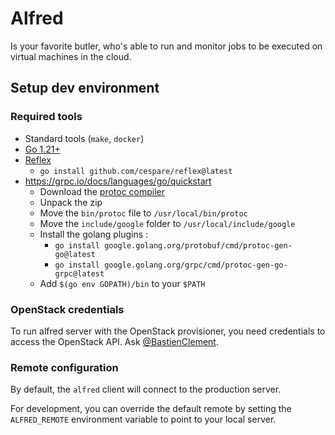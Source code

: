 # Alfred

Is your favorite butler, who's able to run and monitor jobs to be executed on virtual machines in the cloud.

## Setup dev environment

### Required tools

- Standard tools (`make`, `docker`)
- [Go 1.21+](https://go.dev/doc/install)
- [Reflex](https://github.com/cespare/reflex)
  - `go install github.com/cespare/reflex@latest`
- https://grpc.io/docs/languages/go/quickstart
  - Download the [protoc compiler](https://github.com/protocolbuffers/protobuf/releases/tag/latest)
  - Unpack the zip
  - Move the `bin/protoc` file to `/usr/local/bin/protoc`
  - Move the `include/google` folder to `/usr/local/include/google`
  - Install the golang plugins :
    - `go install google.golang.org/protobuf/cmd/protoc-gen-go@latest`
    - `go install google.golang.org/grpc/cmd/protoc-gen-go-grpc@latest`
  - Add `$(go env GOPATH)/bin` to your `$PATH`

### OpenStack credentials

To run alfred server with the OpenStack provisioner, you need credentials to access the OpenStack API.
Ask [@BastienClement](https://github.com/BastienClement).

### Remote configuration

By default, the `alfred` client will connect to the production server. 

For development, you can override the default remote by setting the `ALFRED_REMOTE` environment variable to point to your local server.
